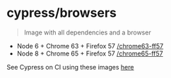 # cypress/browsers

> Image with all dependencies and a browser

- Node 6 + Chrome 63 + Firefox 57 [/chrome63-ff57](chrome63-ff57)
- Node 8 + Chrome 65 + Firefox 57 [/chrome65-ff57](chrome65-ff57)

See Cypress on CI using these images [here](https://on.cypress.io/docker)
